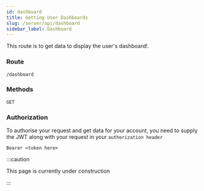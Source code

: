 ```yaml
---
id: dashboard
title: Getting User Dashboards
slug: /server/api/dashboard
sidebar_label: Dashboard
---
```


This route is to get data to display the user's dashboard!.

### Route

`/dashboard`

### Methods

`GET`

### Authorization

To authorise your request and get data for your account, you need to supply the JWT
along with your request in your `authorization header`

```
Bearer <token here>
```

:::caution

This page is currently under construction

:::

